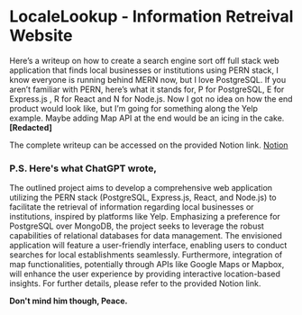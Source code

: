 # LocaleLookup - Information Retreival Website

Here’s a writeup on how to create a search engine sort off full stack web application that finds local businesses or institutions using PERN stack, I know everyone is running behind MERN now, but I love PostgreSQL. 
If you aren’t familiar with PERN, here’s what it stands for, P for PostgreSQL, E for Express.js , R for React and N for Node.js.
Now I got no idea on how the end product would look like, but I’m going for something along the Yelp example. Maybe adding Map API at the end would be an icing in the cake. **[Redacted]**

The complete writeup can be accessed on the provided Notion link.
[Notion](https://deadgawk.notion.site/LocaleLookup-Information-Retrieval-Website-4b0a80f4b4424339a0dbd31c8d439911?pvs=4)

### P.S. Here's what ChatGPT wrote,
The outlined project aims to develop a comprehensive web application utilizing the PERN stack (PostgreSQL, Express.js, React, and Node.js) to facilitate the retrieval of information regarding local businesses or institutions, 
inspired by platforms like Yelp. Emphasizing a preference for PostgreSQL over MongoDB, the project seeks to leverage the robust capabilities of relational databases for data management. The envisioned application will feature 
a user-friendly interface, enabling users to conduct searches for local establishments seamlessly. Furthermore, integration of map functionalities, potentially through APIs like Google Maps or Mapbox, will enhance the user experience 
by providing interactive location-based insights. For further details, please refer to the provided Notion link.

**Don't mind him though, Peace.**
